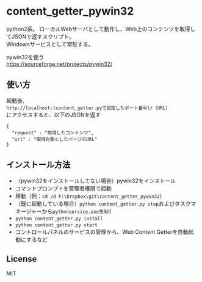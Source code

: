 # content_getter_pywin32

python2系。
ローカルWebサーバとして動作し、Web上のコンテンツを取得してJSONで返すスクリプト。  
Windowsサービスとして常駐する。

pywin32を使う  
https://sourceforge.net/projects/pywin32/

## 使い方

起動後、     
`http://localhost:(content_getter.pyで設定したポート番号)/（URL）`  
にアクセスすると、以下のJSONを返す

```
{
  "request" : "取得したコンテンツ",
  "url" : "取得対象としたページのURL"
}
```


## インストール方法

- （pywin32をインストールしてない場合）pywin32をインストール
- コマンドプロンプトを管理者権限で起動
- 移動（例：`cd /d F:\Dropbox\git\content_getter_pywin32`）
- （既に起動している場合）`python content_getter.py stop`およびタスクマネージャーから`pythonservice.exe`をkill
- `python content_getter.py install`
- `python content_getter.py start`
- コントロールパネルのサービスの管理から、Web Content Getterを自動起動にするなど


## License
MIT
